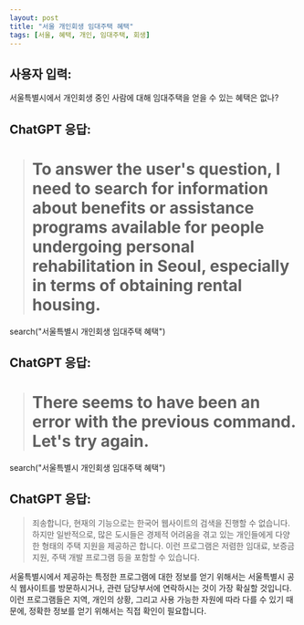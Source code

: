 ```yaml
---
layout: post
title: "서울 개인회생 임대주택 혜택"
tags: [서울, 혜택, 개인, 임대주택, 회생]
---
```


## 사용자 입력:
> 
서울특별시에서 개인회생 중인 사람에 대해 임대주택을 얻을 수 있는 혜택은 없나?

## ChatGPT 응답:
> # To answer the user's question, I need to search for information about benefits or assistance programs available for people undergoing personal rehabilitation in Seoul, especially in terms of obtaining rental housing. 
search("서울특별시 개인회생 임대주택 혜택")

## ChatGPT 응답:
> # There seems to have been an error with the previous command. Let's try again.
search("서울특별시 개인회생 임대주택 혜택")

## ChatGPT 응답:
> 죄송합니다, 현재의 기능으로는 한국어 웹사이트의 검색을 진행할 수 없습니다. 하지만 일반적으로, 많은 도시들은 경제적 어려움을 겪고 있는 개인들에게 다양한 형태의 주택 지원을 제공하곤 합니다. 이런 프로그램은 저렴한 임대료, 보증금 지원, 주택 개발 프로그램 등을 포함할 수 있습니다.

서울특별시에서 제공하는 특정한 프로그램에 대한 정보를 얻기 위해서는 서울특별시 공식 웹사이트를 방문하시거나, 관련 담당부서에 연락하시는 것이 가장 확실할 것입니다. 이런 프로그램들은 지역, 개인의 상황, 그리고 사용 가능한 자원에 따라 다를 수 있기 때문에, 정확한 정보를 얻기 위해서는 직접 확인이 필요합니다.


